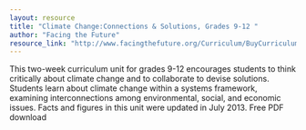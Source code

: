```yaml
---
layout: resource
title: "Climate Change:Connections & Solutions, Grades 9-12 "
author: "Facing the Future"
resource_link: "http://www.facingthefuture.org/Curriculum/BuyCurriculum/ClimateChangeGrades912/t..."
---
```


This two-week curriculum unit for grades 9-12 encourages students to think critically about climate change and to collaborate to devise solutions. Students learn about climate change within a systems framework, examining interconnections among environmental, social, and economic issues. Facts and figures in this unit were updated in July 2013. Free PDF download
